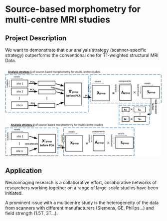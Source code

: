 # Source-based morphometry for multi-centre MRI studies
## Project Description

We want to demonstrate that our analyais strategy (scanner-specific strategy) outperforms the conventional one for T1-weighted structural MRI Data. 

![image](resources/solutions.png)

## Application 

Neuroimaging research is a collaborative effort, collaborative networks of researchers working together on a range of large-scale studies have been initiated.

A prominent issue with a multicentre study is the heterogeneity of the data from scanners with different manufacturers (Siemens, GE, Philips…) and field strength (1.5T, 3T…).

